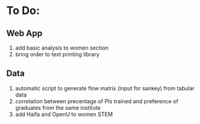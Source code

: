 # To Do:
## Web App
1. add basic analysis to women section
2. bring order to text printing library

## Data
1. automatic script to generate flow matrix (input for sankey) from tabular data
2. correlation between precentage of PIs trained and preference of graduates from the same institute
3. add Haifa and OpenU to women STEM
